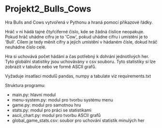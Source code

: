 # Projekt2_Bulls_Cows

Hra Bulls and Cows vytvořená v Pythonu a hraná pomocí příkazové řádky.

Hráč v ní hádá tajné čtyřciferné číslo, kde se žádná číslice neopakuje.
Pokud hráč uhádne cifru je to 'Cow', pokud uhádne cifru i umístění je to
'Bull'. Cílem je tedy měnit cifry a jejich umístění v hádaném čísle,
dokud hráč neuhádne číslo celé.

Hra si uchovává počet hádání a čas potřebný k dohrání jednotlivých her. 
Tyto globální statistiky jsou uchovávány v csv souboru. Tyto statistiky
si lze zobrazit v tabulce nebo ve formě ASCII grafů.

Vyžaduje insatlaci modulů pandas, numpy a tabulate viz requirements.txt

Struktura programu:
- main.py: hlavní modul
- menu-system.py: modul pro tvorbu systému menu
- game.py: modul pro samotnou hru
- stats.py: modul pro práci se statistikami
- ascii_chart.py: modul pro tvorbu ASCII grafů
- global_game_stats.csv: soubor pro uchování statistik minulých her
